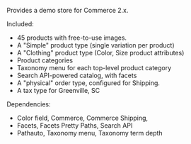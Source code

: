 Provides a demo store for Commerce 2.x.

Included:
- 45 products with free-to-use images.
- A "Simple" product type (single variation per product)
- A "Clothing" product type (Color, Size product attributes)
- Product categories
- Taxonomy menu for each top-level product category
- Search API-powered catalog, with facets
- A "physical" order type, configured for Shipping.
- A tax type for Greenville, SC 

Dependencies:
- Color field, Commerce, Commerce Shipping, 
- Facets, Facets Pretty Paths, Search API
- Pathauto, Taxonomy menu, Taxonomy term depth